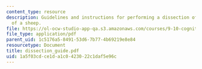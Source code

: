 ```yaml
---
content_type: resource
description: Guidelines and instructions for performing a dissection of the brain
  of a sheep.
file: https://ol-ocw-studio-app-qa.s3.amazonaws.com/courses/9-10-cognitive-neuroscience-spring-2006/1a5f03cdce1da1c0423022c1daf5e96c_dissection_guide.pdf
file_type: application/pdf
parent_uid: 1c5176a5-8491-53d6-7b77-4b69219e8e84
resourcetype: Document
title: dissection_guide.pdf
uid: 1a5f03cd-ce1d-a1c0-4230-22c1daf5e96c
---
```

